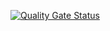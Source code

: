 [![Quality Gate Status](https://sonarcloud.io/api/project_badges/measure?project=rodcordeiro_banky&metric=alert_status)](https://sonarcloud.io/summary/new_code?id=rodcordeiro_banky)
